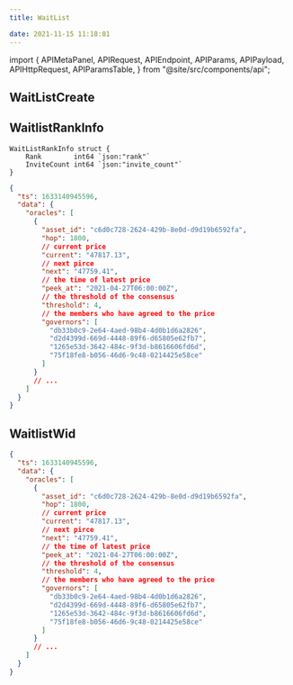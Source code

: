 ```yaml
---
title: WaitList

date: 2021-11-15 11:18:01
---
```


import {
APIMetaPanel,
APIRequest,
APIEndpoint,
APIParams,
APIPayload,
APIHttpRequest,
APIParamsTable,
} from "@site/src/components/api";

## WaitListCreate

<APIHttpRequest requestType="POST" url="/v1/waitlist" description = ""/>

<APIParamsTable 
    paramType = "response" 
    params = '[{
                  "param":"code",
                  "dataType" : "int",
                  "description":"This is return result code. If succeed returns 0, else returns 50000",
                  "optional":false
              },{
                  "param":"data",
                  "dataType" : "string",
                  "description":"This is result param",
                  "optional":false
              },{
                  "param":"msg",
                  "dataType" : "string",
                  "description":"This is return message. If succeed returns `success`, else returns error message",
                  "optional":false
              }]'
/>

## WaitlistRankInfo

<APIHttpRequest requestType="GET" url="/v1/waitlist/rank-info" description = ""/>

<APIParamsTable 
    paramType = "request" 
    params = '[{
                  "param":"mid",
                  "dataType":"string",
                  "description":"This is primary param",
                  "optional":false
              }]'
/>

<APIParamsTable 
    paramType = "response" 
    params = '[{
                  "param":"code",
                  "dataType" : "int",
                  "description":"This is return result code. If succeed returns 0, else returns 50000",
                  "optional":false
              },{
                  "param":"data",
                  "dataType" : "WaitListRankInfo",
                  "description":"This is rank information of waitlist",
                  "optional":false
              },{
                  "param":"msg",
                  "dataType" : "string",
                  "description":"This is return message. If succeed returns `success`, else returns error message",
                  "optional":false
              }]'
/>

    WaitListRankInfo struct {
    	Rank        int64 `json:"rank"`
    	InviteCount int64 `json:"invite_count"`
    }

```json title="Response"
{
  "ts": 1633140945596,
  "data": {
    "oracles": [
      {
        "asset_id": "c6d0c728-2624-429b-8e0d-d9d19b6592fa",
        "hop": 1800,
        // current price
        "current": "47817.13",
        // next pirce
        "next": "47759.41",
        // the time of latest price
        "peek_at": "2021-04-27T06:00:00Z",
        // the threshold of the consensus
        "threshold": 4,
        // the members who have agreed to the price
        "governors": [
          "db33b0c9-2e64-4aed-98b4-4d0b1d6a2826",
          "d2d4399d-669d-4448-89f6-d65805e62fb7",
          "1265e53d-3642-484c-9f3d-b8616606fd6d",
          "75f18fe8-b056-46d6-9c48-0214425e58ce"
        ]
      }
      // ...
    ]
  }
}
```

## WaitlistWid

<APIHttpRequest requestType="GET" url="/v1/waitlist/wid" description = ""/>

<APIParamsTable
    paramType = "request"
    params = '[{
                  "param":"mid",
                  "dataType":"string",
                  "description":"This is primary param",
                  "optional":false
              },{
                  "param":"email",
                  "dataType":"string",
                  "description":"This is secondary param",
                  "optional":false
              }]'
/>

<APIParamsTable 
    paramType = "response" 
    params = '[{
                  "param":"code",
                  "dataType" : "int",
                  "description":"This is return result code. If succeed returns 0, else returns 50000",
                  "optional":false
              },{
                  "param":"data",
                  "dataType" : "int64",
                  "description":"This is wid value of specified waitlist",
                  "optional":false
              },{
                  "param":"msg",
                  "dataType" : "string",
                  "description":"This is return message. If succeed returns `success`, else returns error message",
                  "optional":false
              }]'
/>

```json title="Response"
{
  "ts": 1633140945596,
  "data": {
    "oracles": [
      {
        "asset_id": "c6d0c728-2624-429b-8e0d-d9d19b6592fa",
        "hop": 1800,
        // current price
        "current": "47817.13",
        // next pirce
        "next": "47759.41",
        // the time of latest price
        "peek_at": "2021-04-27T06:00:00Z",
        // the threshold of the consensus
        "threshold": 4,
        // the members who have agreed to the price
        "governors": [
          "db33b0c9-2e64-4aed-98b4-4d0b1d6a2826",
          "d2d4399d-669d-4448-89f6-d65805e62fb7",
          "1265e53d-3642-484c-9f3d-b8616606fd6d",
          "75f18fe8-b056-46d6-9c48-0214425e58ce"
        ]
      }
      // ...
    ]
  }
}
```
